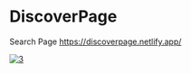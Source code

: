 # DiscoverPage
Search Page https://discoverpage.netlify.app/

<a href="https://ibb.co/NtRQDdm"><img src="https://i.ibb.co/TYypjxb/3.png" alt="3" border="0"></a>
